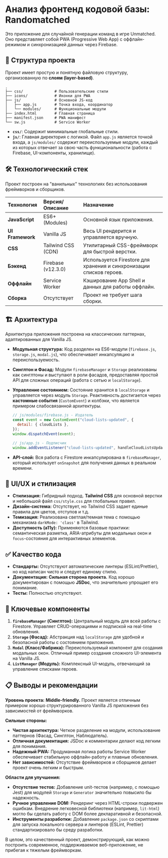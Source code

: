 # Анализ фронтенд кодовой базы: Randomatched

Это приложение для случайной генерации команд в игре Unmatched. Оно представляет собой PWA (Progressive Web App) с оффлайн-режимом и синхронизацией данных через Firebase.

## 📁 Структура проекта

Проект имеет простую и понятную файловую структуру, организованную по **слоям (layer-based)**.

```
.
├── css/              # Пользовательские стили
├── icons/            # Иконки для PWA
├── js/               # Основной JS-код
│   ├── app.js        # Точка входа, координатор
│   └── modules/      # Функциональные модули
├── index.html        # Главная страница
├── manifest.json     # PWA манифест
└── sw.js             # Service Worker
```

- **`css/`**: Содержит минимальные глобальные стили.
- **`js/`**: Главная директория с логикой. Файл `app.js` является точкой входа, а `js/modules/` содержит переиспользуемые модули, каждый из которых отвечает за свою часть функциональности (работа с Firebase, UI-компоненты, хранилище).

## 🛠 Технологический стек

Проект построен на "ванильных" технологиях без использования фреймворков и сборщиков.

| Технология       | Версия/Описание    | Назначение                                                          |
| :--------------- | :----------------- | :------------------------------------------------------------------ |
| **JavaScript**   | ES6+ (Modules)     | Основной язык приложения.                                           |
| **UI Framework** | Vanilla JS         | Весь UI рендерится и управляется вручную.                           |
| **CSS**          | Tailwind CSS (CDN) | Утилитарный CSS-фреймворк для быстрой верстки.                      |
| **Бэкенд**       | Firebase (v12.3.0) | Используется Firestore для хранения и синхронизации списков героев. |
| **Оффлайн**      | Service Worker     | Кэширование App Shell и данных для работы оффлайн.                  |
| **Сборка**       | Отсутствует        | Проект не требует шага сборки.                                      |

## 🏗 Архитектура

Архитектура приложения построена на классических паттернах, адаптированных для Vanilla JS.

- **Модульная структура:** Код разделен на ES6-модули (`firebase.js`, `storage.js`, `modal.js`), что обеспечивает инкапсуляцию и переиспользуемость.

- **Синглтон и Фасад:** Модули `firebaseManager` и `Storage` реализованы как синглтоны и выступают в роли фасадов, предоставляя простой API для сложных операций (работа с сетью и `localStorage`).

- **Управление состоянием:** Состояние хранится в `localStorage` и управляется через модуль `Storage`. Реактивность достигается через **кастомные события** (`CustomEvent`) и колбэки, что является примером слабосвязанной архитектуры.

  ```javascript
  // js/modules/firebase.js - Издатель
  const event = new CustomEvent("cloud-lists-updated", {
    detail: { cloudLists },
  });
  window.dispatchEvent(event);

  // js/app.js - Подписчик
  window.addEventListener("cloud-lists-updated", handleCloudListsUpdate);
  ```

- **API-слой:** Вся работа с Firestore инкапсулирована в `firebaseManager`, который использует `onSnapshot` для получения данных в реальном времени.

## 🎨 UI/UX и стилизация

- **Стилизация:** Гибридный подход. **Tailwind CSS** для основной верстки и небольшой файл `css/style.css` для глобальных правил.
- **Дизайн-система:** Отсутствует, но Tailwind CSS задает единые правила для цветов, отступов и т.д.
- **Темизация:** Реализована светлая/темная тема с помощью механизма `darkMode: 'class'` в Tailwind.
- **Доступность (a11y):** Применяются базовые практики: семантическая разметка, ARIA-атрибуты для модальных окон и `focus`-состояния для интерактивных элементов.

## ✅ Качество кода

- **Стандарты:** Отсутствуют автоматические линтеры (ESLint/Prettier), но код написан чисто и следует единому стилю.
- **Документация:** **Сильная сторона проекта.** Код хорошо документирован с помощью **JSDoc**, что значительно упрощает его понимание.
- **Тесты:** Полностью отсутствуют.

## 🔧 Ключевые компоненты

1.  **`firebaseManager` (Синглтон):** Центральный модуль для всей работы с Firestore. Управляет CRUD-операциями и подпиской на real-time обновления.
2.  **`Storage` (Фасад):** Абстракция над `localStorage` для удобной и безопасной работы с состоянием приложения.
3.  **`Modal` (Класс/Фабрика):** Переиспользуемый компонент для создания модальных окон. Отличный пример создания сложного UI-элемента на Vanilla JS.
4.  **`ListManager` (Модуль):** Комплексный UI-модуль, отвечающий за управление списками героев.

## 📋 Выводы и рекомендации

**Уровень проекта:** **Middle-friendly.** Проект является отличным примером хорошо структурированного Vanilla JS приложения без зависимостей от фреймворков.

**Сильные стороны:**

- **Чистая архитектура:** Четкое разделение на модули, использование паттернов (Фасад, Синглтон, Наблюдатель).
- **Отличная документация:** JSDoc и комментарии делают код легким для понимания.
- **Надежный PWA:** Продуманная логика работы Service Worker обеспечивает стабильную оффлайн-работу и плавные обновления.
- **Нет зависимостей:** Отсутствие фреймворков и сборщиков делает проект очень легким и быстрым.

**Области для улучшения:**

- **Отсутствие тестов:** Добавление unit-тестов (например, с помощью Jest) для модулей `Storage` и `Generator` значительно повысило бы надежность.
- **Ручное управление DOM:** Рендеринг через HTML-строки подвержен ошибкам. Внедрение легковесной библиотеки (например, `lit-html`) могло бы сделать работу с DOM более декларативной и безопасной.
- **Инструменты разработки:** Добавление `package.json` со скриптами для запуска локального сервера и линтеров (ESLint, Prettier) стандартизировало бы среду разработки.

В целом, это качественный проект, демонстрирующий, как можно построить современное, поддерживаемое веб-приложение, не прибегая к тяжелым фреймворкам.
